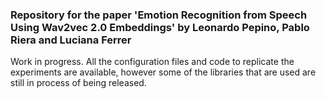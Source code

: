 ### Repository for the paper 'Emotion Recognition from Speech Using Wav2vec 2.0 Embeddings' by Leonardo Pepino, Pablo Riera and Luciana Ferrer

Work in progress. All the configuration files and code to replicate the experiments are available, however some of the libraries that are used are still in process of being released.

